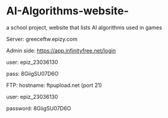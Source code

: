 # AI-Algorithms-website-
a school project, website that lists AI algorithms used in games

Server: greeceftw.epizy.com

Admin side: https://app.infinityfree.net/login

  user: epiz_23036130
  
  pass: 8GiigSU07D6O
  
FTP: 
  hostname: ftpupload.net (port 21)
  
  user: epiz_23036130
  
  password: 8GiigSU07D6O

